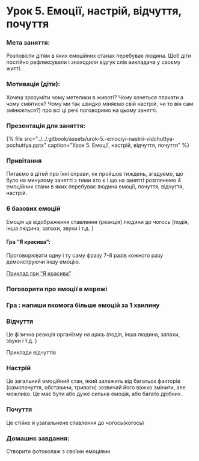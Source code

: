 # Урок 5. Емоції, настрій, відчуття, почуття

### Мета заняття:

Розповісти дітям в яких емоційних станах перебуває людина. Щоб діти постійно рефлексували і знаходили відгук слів викладача у своєму житті.

### **Мотивація \(діти\):** 

Хочеш зрозуміти чому метелики в животі? Чому хочеться плакати а чому сміятися? Чому ми так швидко міняємо свій настрій, чи то він сам змінюється?\) про всі ці речі поговоримо на цьому занятті.

### Презентація для заняття:

{% file src="../../.gitbook/assets/urok-5.-emociyi-nastrii-vidchuttya-pochuttya.pptx" caption="Урок 5. Емоції, настрій, відчуття, почуття" %}

### Привітання

Питаємо в дітей про їхні справи, як пройшов тиждень, згадуємо, що було на минулому занятті з тими хто є і що на занятті розглянемо 4 емоційних стани в яких перебуває людина емоції, почуття, відчуття, настрій.

### **6 базових емоцій**

Емоція це відображення ставлення \(реакція\) людини до чогось \(подія, інша людина, запахи, звуки і т.д. \)

#### **Гра “Я красива”:**

Проговорювати одну і ту саму фразу 7-8 разів кожного разу демонструючи іншу емоцію.

[Приклад гри "Я красива"](https://youtu.be/sCWWQkvi5iI?t=2258)

### Поговорити про емоції в мережі

### **Гра : напиши якомога більше емоцій за 1 хвилину**

### **Відчуття**

Це фізична реакція організму на щось \(подія, інша людина, запахи, звуки і т.д. \) 

Приклади відчуттів

### Настрій

Це загальний емоційний стан, який залежить від багатьох факторів \(самопочуття, обставини, тривоги\) зазвичай його важко змінити, але можливо. Це має бути або дуже сильна емоція, або багато дрібних. 

### Почуття

Це стійке й узагальнене ставлення до чогось\(когось\)

### **Домашнє завдання:**

Створити фотоколаж з своїми емоціями


